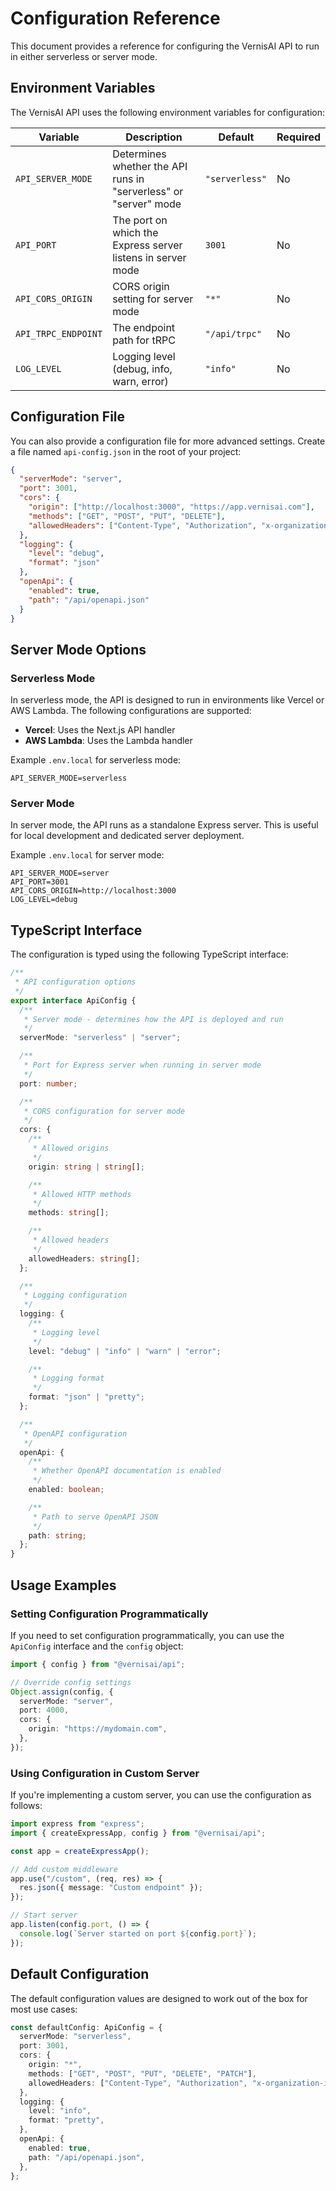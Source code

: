 # Configuration Reference

This document provides a reference for configuring the VernisAI API to run in either serverless or server mode.

## Environment Variables

The VernisAI API uses the following environment variables for configuration:

| Variable            | Description                                                      | Default        | Required |
| ------------------- | ---------------------------------------------------------------- | -------------- | -------- |
| `API_SERVER_MODE`   | Determines whether the API runs in "serverless" or "server" mode | `"serverless"` | No       |
| `API_PORT`          | The port on which the Express server listens in server mode      | `3001`         | No       |
| `API_CORS_ORIGIN`   | CORS origin setting for server mode                              | `"*"`          | No       |
| `API_TRPC_ENDPOINT` | The endpoint path for tRPC                                       | `"/api/trpc"`  | No       |
| `LOG_LEVEL`         | Logging level (debug, info, warn, error)                         | `"info"`       | No       |

## Configuration File

You can also provide a configuration file for more advanced settings. Create a file named `api-config.json` in the root of your project:

```json
{
  "serverMode": "server",
  "port": 3001,
  "cors": {
    "origin": ["http://localhost:3000", "https://app.vernisai.com"],
    "methods": ["GET", "POST", "PUT", "DELETE"],
    "allowedHeaders": ["Content-Type", "Authorization", "x-organization-id"]
  },
  "logging": {
    "level": "debug",
    "format": "json"
  },
  "openApi": {
    "enabled": true,
    "path": "/api/openapi.json"
  }
}
```

## Server Mode Options

### Serverless Mode

In serverless mode, the API is designed to run in environments like Vercel or AWS Lambda. The following configurations are supported:

- **Vercel**: Uses the Next.js API handler
- **AWS Lambda**: Uses the Lambda handler

Example `.env.local` for serverless mode:

```
API_SERVER_MODE=serverless
```

### Server Mode

In server mode, the API runs as a standalone Express server. This is useful for local development and dedicated server deployment.

Example `.env.local` for server mode:

```
API_SERVER_MODE=server
API_PORT=3001
API_CORS_ORIGIN=http://localhost:3000
LOG_LEVEL=debug
```

## TypeScript Interface

The configuration is typed using the following TypeScript interface:

```typescript
/**
 * API configuration options
 */
export interface ApiConfig {
  /**
   * Server mode - determines how the API is deployed and run
   */
  serverMode: "serverless" | "server";

  /**
   * Port for Express server when running in server mode
   */
  port: number;

  /**
   * CORS configuration for server mode
   */
  cors: {
    /**
     * Allowed origins
     */
    origin: string | string[];

    /**
     * Allowed HTTP methods
     */
    methods: string[];

    /**
     * Allowed headers
     */
    allowedHeaders: string[];
  };

  /**
   * Logging configuration
   */
  logging: {
    /**
     * Logging level
     */
    level: "debug" | "info" | "warn" | "error";

    /**
     * Logging format
     */
    format: "json" | "pretty";
  };

  /**
   * OpenAPI configuration
   */
  openApi: {
    /**
     * Whether OpenAPI documentation is enabled
     */
    enabled: boolean;

    /**
     * Path to serve OpenAPI JSON
     */
    path: string;
  };
}
```

## Usage Examples

### Setting Configuration Programmatically

If you need to set configuration programmatically, you can use the `ApiConfig` interface and the `config` object:

```typescript
import { config } from "@vernisai/api";

// Override config settings
Object.assign(config, {
  serverMode: "server",
  port: 4000,
  cors: {
    origin: "https://mydomain.com",
  },
});
```

### Using Configuration in Custom Server

If you're implementing a custom server, you can use the configuration as follows:

```typescript
import express from "express";
import { createExpressApp, config } from "@vernisai/api";

const app = createExpressApp();

// Add custom middleware
app.use("/custom", (req, res) => {
  res.json({ message: "Custom endpoint" });
});

// Start server
app.listen(config.port, () => {
  console.log(`Server started on port ${config.port}`);
});
```

## Default Configuration

The default configuration values are designed to work out of the box for most use cases:

```typescript
const defaultConfig: ApiConfig = {
  serverMode: "serverless",
  port: 3001,
  cors: {
    origin: "*",
    methods: ["GET", "POST", "PUT", "DELETE", "PATCH"],
    allowedHeaders: ["Content-Type", "Authorization", "x-organization-id"],
  },
  logging: {
    level: "info",
    format: "pretty",
  },
  openApi: {
    enabled: true,
    path: "/api/openapi.json",
  },
};
```
